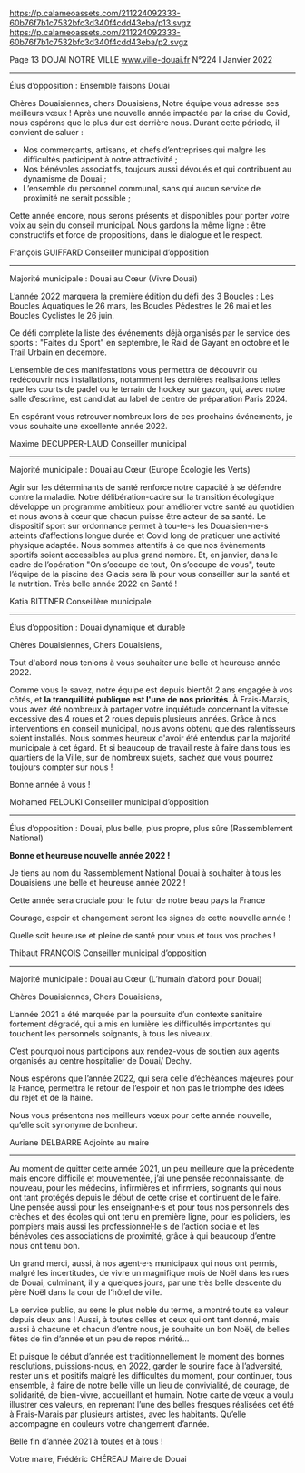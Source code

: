 https://p.calameoassets.com/211224092333-60b76f7b1c7532bfc3d340f4cdd43eba/p13.svgz
https://p.calameoassets.com/211224092333-60b76f7b1c7532bfc3d340f4cdd43eba/p2.svgz

Page  13
DOUAI NOTRE VILLE
www.ville-douai.fr
N°224   I
Janvier 2022

---

Élus d’opposition : Ensemble faisons Douai

Chères Douaisiennes, chers Douaisiens, Notre équipe vous adresse ses meilleurs vœux ! Après une nouvelle année impactée par la crise du Covid, nous espérons que le plus dur est derrière nous. Durant cette période, il convient de saluer :
- Nos commerçants,  artisans, et chefs d’entreprises qui malgré les difficultés participent à notre attractivité ;
- Nos bénévoles associatifs, toujours aussi dévoués et qui contribuent au dynamisme de Douai ;
- L’ensemble du personnel communal, sans qui aucun service de proximité ne serait possible ;

Cette année encore, nous serons présents et disponibles pour porter votre voix au sein du conseil municipal. Nous gardons la même ligne : être constructifs et force de propositions, dans le dialogue et le respect.

François GUIFFARD
Conseiller municipal d’opposition

---

Majorité municipale : Douai au Cœur (Vivre Douai)

L’année 2022 marquera la première édition du défi des 3 Boucles : Les Boucles Aquatiques le 26 mars, les Boucles Pédestres le 26 mai et les Boucles Cyclistes le 26 juin.

Ce défi complète la liste des événements déjà organisés par le service des sports : "Faites du Sport" en septembre, le Raid de Gayant en octobre et le Trail Urbain en décembre.

L’ensemble de ces manifestations vous permettra de découvrir ou redécouvrir nos installations, notamment les dernières réalisations telles que les courts de padel ou le terrain de hockey sur gazon, qui, avec notre salle d’escrime, est candidat au label de centre de préparation Paris 2024.

En espérant vous retrouver nombreux lors de ces prochains événements, je vous souhaite une excellente année 2022.

Maxime DECUPPER-LAUD
Conseiller municipal

---

Majorité municipale : Douai au Cœur (Europe Écologie les Verts)

Agir sur les déterminants de santé renforce notre capacité à se défendre contre la maladie. Notre délibération-cadre sur la transition écologique développe un programme ambitieux pour améliorer votre santé au quotidien et nous avons à cœur que chacun puisse être acteur de sa santé. Le dispositif sport sur ordonnance permet à tou-te-s les Douaisien-ne-s atteints d’affections longue durée et Covid long de pratiquer une activité physique adaptée. Nous sommes attentifs à ce que nos évènements sportifs soient accessibles au plus grand nombre. Et, en janvier, dans le cadre de l’opération "On s’occupe de tout, On s’occupe de vous", toute l’équipe de la piscine des Glacis sera là pour vous conseiller sur la santé et la nutrition. Très belle année 2022 en Santé !

Katia BITTNER
Conseillère municipale

---

Élus d’opposition : Douai dynamique et durable

Chères Douaisiennes, Chers Douaisiens,

Tout d'abord nous tenions à vous souhaiter une belle et heureuse année 2022.

Comme vous le savez, notre équipe est depuis bientôt 2 ans engagée à vos côtés, et **la tranquillité publique est l'une de nos priorités**.
À Frais-Marais, vous avez été nombreux à partager votre inquiétude concernant la vitesse excessive des 4 roues et 2 roues depuis plusieurs années. Grâce à nos interventions en conseil municipal, nous avons obtenu que des ralentisseurs soient installés. Nous sommes heureux d'avoir été entendus par la majorité municipale à cet égard. Et si beaucoup de travail reste à faire dans tous les quartiers de la Ville, sur de nombreux sujets, sachez que vous pourrez toujours compter sur nous !

Bonne année à vous !

Mohamed FELOUKI
Conseiller municipal d’opposition

---

Élus d’opposition : Douai, plus belle, plus propre, plus sûre (Rassemblement National)

**Bonne et heureuse nouvelle année 2022 !**

Je tiens au nom du Rassemblement National Douai à souhaiter à tous les Douaisiens une belle et heureuse année 2022 !

Cette année sera cruciale pour le futur de notre beau pays la France

Courage, espoir et changement seront les signes de cette nouvelle année !

Quelle soit heureuse et pleine de santé pour vous et tous vos proches !

Thibaut FRANÇOIS
Conseiller municipal d’opposition

---

Majorité municipale : Douai au Cœur (L’humain d’abord pour Douai)

Chères Douaisiennes, Chers Douaisiens,

L’année 2021 a été marquée par la poursuite d’un contexte sanitaire fortement dégradé, qui a mis en lumière les difficultés importantes qui touchent les personnels soignants, à tous les niveaux.

C’est pourquoi nous participons aux rendez-vous de soutien aux agents organisés au centre hospitalier de Douai/
Dechy.

Nous espérons que l’année 2022, qui sera celle d’échéances majeures pour la France, permettra le retour de l’espoir et non pas le triomphe des idées du rejet et de la haine.

Nous vous présentons nos meilleurs vœux pour cette année nouvelle, qu’elle soit synonyme de bonheur.

Auriane DELBARRE
Adjointe au maire

---

Au moment de quitter cette année 2021, un peu meilleure que la précédente mais encore difficile et mouvementée, j’ai une pensée reconnaissante, de nouveau, pour les médecins, infirmières et infirmiers, soignants qui nous ont tant protégés depuis le début de cette crise et continuent de le faire. Une pensée aussi pour les enseignant·e·s et pour tous nos personnels des crèches et des écoles qui ont tenu en première ligne, pour les policiers, les pompiers mais aussi les professionnel·le·s de l’action sociale et les bénévoles des associations de proximité, grâce à qui beaucoup d’entre nous ont tenu bon.

Un grand merci, aussi, à nos agent·e·s municipaux qui nous ont permis, malgré les incertitudes, de vivre un magnifique mois de Noël dans les rues de Douai, culminant, il y a quelques jours, par une très belle descente du père Noël dans la cour de l’hôtel de ville.

Le service public, au sens le plus noble du terme, a montré toute sa valeur depuis deux ans ! Aussi, à toutes celles et ceux qui ont tant donné, mais aussi à chacune et chacun d’entre nous, je souhaite un bon Noël, de belles fêtes de fin d’année et un peu de repos mérité…

Et puisque le début d’année est traditionnellement le moment des bonnes résolutions, puissions-nous, en 2022, garder le sourire face à l’adversité, rester unis et positifs malgré les difficultés du moment, pour continuer, tous ensemble, à faire de notre belle ville un lieu de convivialité, de courage, de solidarité, de bien-vivre, accueillant et humain. Notre carte de vœux a voulu illustrer ces valeurs, en reprenant l’une des belles fresques réalisées cet été à Frais-Marais par plusieurs artistes, avec les habitants. Qu’elle accompagne en couleurs votre changement d’année.

Belle fin d’année 2021 à toutes et à tous !

Votre maire,
Frédéric CHÉREAU
Maire de Douai
